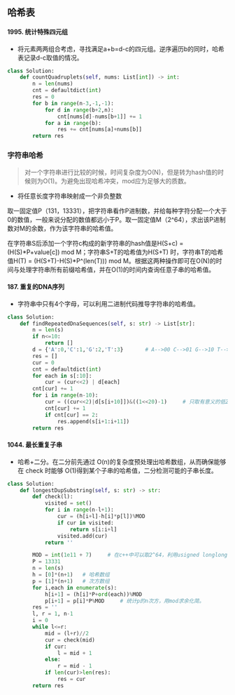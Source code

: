 ## 哈希表



#### 1995. 统计特殊四元组

* 将元素两两组合考虑，寻找满足a+b=d-c的四元组。逆序遍历b的同时，哈希表记录d-c取值的情况。

```python
class Solution:
    def countQuadruplets(self, nums: List[int]) -> int:
        n = len(nums)
        cnt = defaultdict(int)
        res = 0
        for b in range(n-3,-1,-1):
            for d in range(b+2,n):
                cnt[nums[d]-nums[b+1]] += 1
            for a in range(b):
                res += cnt[nums[a]+nums[b]]
        return res
```



### 字符串哈希

> 对一个字符串进行比较的时候，时间复杂度为O(N)，但是转为hash值的时候则为O(1)。为避免出现哈希冲突，mod应为足够大的质数。

* 将任意长度字符串映射成一个非负整数

取一固定值P（131，13331），把字符串看作P进制数，并给每种字符分配一个大于0的数值，一般来说分配的数值都远小于P。取一固定值M（2^64），求出该P进制数对M的余数，作为该字符串的哈希值。

在字符串S后添加一个字符c构成的新字符串的hash值是H(S+c) = (H(S)*P+value[c]) mod M；字符串S+T的哈希值为H(S+T) 时，字符串T的哈希值H(T) = (H(S+T)-H(S)\*P^(len(T))) mod M。根据这两种操作即可在O(N)的时间与处理字符串所有前缀哈希值，并在O(1)的时间内查询任意子串的哈希值。

#### 187. 重复的DNA序列

* 字符串中只有4个字母，可以利用二进制代码推导字符串的哈希值。

```python
class Solution:
    def findRepeatedDnaSequences(self, s: str) -> List[str]:
        n = len(s)
        if n<=10:
            return []
        d = {'A':0,'C':1,'G':2,'T':3}		# A-->00 C-->01 G-->10 T-->11
        res = []
        cur = 0
        cnt = defaultdict(int)
        for each in s[:10]:
            cur = (cur<<2) | d[each]
        cnt[cur] += 1
        for i in range(n-10):
            cur = ((cur<<2)|d[s[i+10]])&((1<<20)-1)		# 只取有意义的低20位
            cnt[cur] += 1
            if cnt[cur] == 2:
                res.append(s[i+1:i+11])
        return res
```

#### 1044. 最长重复子串

* 哈希+二分。在二分前先通过 O(n)的复杂度预处理出哈希数组，从而确保能够在 check 时能够 O(1)得到某个子串的哈希值，二分检测可能的子串长度。

```python
class Solution:
    def longestDupSubstring(self, s: str) -> str:
        def check(l):
            visited = set()
            for i in range(n-l+1):
                cur = (h[i+l]-h[i]*p[l])%MOD
                if cur in visited:
                    return s[i:i+l]
                visited.add(cur)
            return ''

        MOD = int(1e11 + 7)     # 在c++中可以取2^64，利用usigned longlong类型溢出取模
        P = 13331
        n = len(s)
        h = [0]*(n+1)   # 哈希数组
        p = [1]*(n+1)   # 次方数组
        for i,each in enumerate(s):
            h[i+1] = (h[i]*P+ord(each))%MOD
            p[i+1] = p[i]*P%MOD     # 统计p的n次方，用mod求余化简。
        res = ''
        l, r = 1, n-1
        i = 0
        while l<=r:
            mid = (l+r)//2
            cur = check(mid)
            if cur:
                l = mid + 1
            else:
                r = mid - 1
            if len(cur)>len(res):
                res = cur
        return res
```

